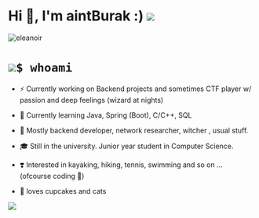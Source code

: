 # Hi 👋, I'm aintBurak :) ![](https://i.imgur.com/rofqgpv.png) 


<p align="left"> <img src="https://komarev.com/ghpvc/?username=eleanoir&label=Profile%20views&color=0e75b6&style=flat" alt="eleanoir" /> </p>



# ![](https://i.imgur.com/FgXPXHl.png)`$ whoami` 




- ⚡️ Currently working on Backend projects and sometimes CTF player w/ passion  and deep feelings (wizard at nights)

- 🌱 Currently learning Java, Spring (Boot), C/C++, SQL 

- 🌟 Mostly backend developer, network researcher, witcher , usual stuff.

- 🎓 Still in the university. Junior year student in Computer Science. 

- ❣️ Interested in kayaking, hiking, tennis, swimming and so on ... (ofcourse coding 💖)

- 🧁 loves cupcakes and cats

![](https://i.imgur.com/ZAuENGl.jpg)
